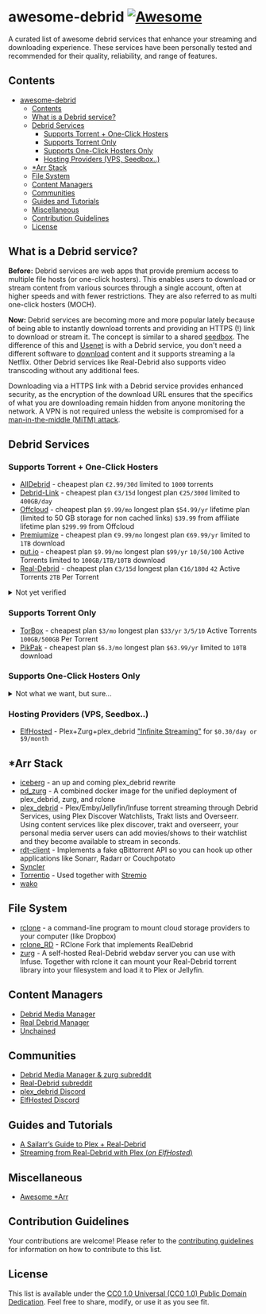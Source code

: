 # awesome-debrid [![Awesome](https://awesome.re/badge.svg)](https://awesome.re)

A curated list of awesome debrid services that enhance your streaming and downloading experience. These services have been personally tested and recommended for their quality, reliability, and range of features.

## Contents
- [awesome-debrid ](#awesome-debrid-)
  - [Contents](#contents)
  - [What is a Debrid service?](#what-is-a-debrid-service)
  - [Debrid Services](#debrid-services)
    - [Supports Torrent + One-Click Hosters](#supports-torrent--one-click-hosters)
    - [Supports Torrent Only](#supports-torrent-only)
    - [Supports One-Click Hosters Only](#supports-one-click-hosters-only)
    - [Hosting Providers (VPS, Seedbox..)](#hosting-providers-vps-seedbox)
  - [\*Arr Stack](#arr-stack)
  - [File System](#file-system)
  - [Content Managers](#content-managers)
  - [Communities](#communities)
  - [Guides and Tutorials](#guides-and-tutorials)
  - [Miscellaneous](#miscellaneous)
  - [Contribution Guidelines](#contribution-guidelines)
  - [License](#license)

## What is a Debrid service?
**Before:** Debrid services are web apps that provide premium access to multiple file hosts (or one-click hosters). This enables users to download or stream content from various sources through a single account, often at higher speeds and with fewer restrictions. They are also referred to as multi one-click hosters (MOCH).

**Now:** Debrid services are becoming more and more popular lately because of being able to instantly download torrents and providing an HTTPS (!) link to download or stream it. The concept is similar to a shared [seedbox](https://en.wikipedia.org/wiki/Seedbox). The difference of this and [Usenet](https://en.wikipedia.org/wiki/Usenet) is with a Debrid service, you don't need a different software to [download](https://nzbget.net/) content and it supports streaming a la Netflix. Other Debrid services like Real-Debrid also supports video transcoding without any additional fees.

Downloading via a HTTPS link with a Debrid service provides enhanced security, as the encryption of the download URL ensures that the specifics of what you are downloading remain hidden from anyone monitoring the network. A VPN is not required unless the website is compromised for a [man-in-the-middle (MiTM) attack](https://en.wikipedia.org/wiki/Man-in-the-middle_attack).

## Debrid Services

### Supports Torrent + One-Click Hosters
- [AllDebrid](https://alldebrid.com/) - cheapest plan `€2.99/30d` limited to `1000` torrents
- [Debrid-Link](https://debrid-link.com/) - cheapest plan `€3/15d` longest plan `€25/300d` limited to `400GB/day`
- [Offcloud](https://offcloud.com/) - cheapest plan `$9.99/mo` longest plan `$54.99/yr` lifetime plan (limited to 50 GB storage for non cached links) `$39.99` from affiliate lifetime plan `$299.99` from Offcloud
- [Premiumize](https://www.premiumize.me/) - cheapest plan `€9.99/mo` longest plan `€69.99/yr` limited to `1TB` download
- [put.io](https://put.io/) - cheapest plan `$9.99/mo` longest plan `$99/yr` `10/50/100` Active Torrents limited to `100GB/1TB/10TB` download
- [Real-Debrid](https://real-debrid.com/) - cheapest plan `€3/15d` longest plan `€16/180d` `42` Active Torrents `2TB` Per Torrent

<details>
  <summary>Not yet verified</summary>

  - [BestDebrid](https://bestdebrid.com/start)
  - [Deepbrid](https://www.deepbrid.com/)
  - [Fakir Debrid](https://fakirdebrid.net/) - all downloaded torrents are zipped and password-protected
  - [LinkSnappy](https://linksnappy.com/)
  - [premium.to](https://premium.to/)
  - [ProLeech](https://proleech.link/)
  - [TurkDown](https://turkdown.com/)
  - [UploadedPremiumLink](https://www.uploadedpremiumlink.net/)
  - [Zevera](https://www.zevera.com/)
</details>

### Supports Torrent Only
- [TorBox](https://torbox.app/) - cheapest plan `$3/mo` longest plan `$33/yr` `3/5/10` Active Torrents `100GB/500GB` Per Torrent
- [PikPak](https://mypikpak.com/) - cheapest plan `$6.3/mo` longest plan `$63.99/yr` limited to `10TB` download

### Supports One-Click Hosters Only
<details>
  <summary>Not what we want, but sure...</summary>

  - [CboxEra](https://www.cboxera.com/)
  - [Cooldebrid](https://cooldebrid.com/)
  - [Daily Leech](https://dailyleech.com/)
  - [DebridItalia](https://www.debriditalia.com/)
  - [Grab8](https://www.grab8.com/)
  - [Juba-Get](https://juba-get.com/)
  - [Leechall](https://leechall.io/)
  - [MultiShare](https://www.multishare.cz/en/)
  - [NeoDebrid](https://neodebrid.com/main)
  - [RapidGrab](https://rapidgrab.ovh/)
  - [Simply Debrid](https://simply-debrid.com/)
  - [SMOOZED](https://www.smoozed.biz/)
</details>

### Hosting Providers (VPS, Seedbox..)

* [ElfHosted](https://elfhosted.com) - Plex+Zurg+plex_debrid ["Infinite Streaming"](https://store.elfhosted.com/product/infinite-real-debrid-plex-streaming-bundle) for `$0.30/day or $9/month`

## *Arr Stack
- [iceberg](https://github.com/dreulavelle/iceberg) - an up and coming plex_debrid rewrite
- [pd_zurg](https://github.com/I-am-PUID-0/pd_zurg) - A combined docker image for the unified deployment of plex_debrid, zurg, and rclone
- [plex_debrid](https://github.com/itsToggle/plex_debrid) - Plex/Emby/Jellyfin/Infuse torrent streaming through Debrid Services, using Plex Discover Watchlists, Trakt lists and Overseerr. Using content services like plex discover, trakt and overseerr, your personal media server users can add movies/shows to their watchlist and they become available to stream in seconds.
- [rdt-client](https://github.com/rogerfar/rdt-client) - Implements a fake qBittorrent API so you can hook up other applications like Sonarr, Radarr or Couchpotato
- [Syncler](https://syncler.net/)
- [Torrentio](https://torrentio.strem.fun/) - Used together with [Stremio](https://www.stremio.com/)
- [wako](https://wako.app/)

## File System
- [rclone](https://github.com/rclone/rclone) - a command-line program to mount cloud storage providers to your computer (like Dropbox)
- [rclone_RD](https://github.com/itsToggle/rclone_RD) - RClone Fork that implements RealDebrid
- [zurg](https://github.com/debridmediamanager/zurg-testing) - A self-hosted Real-Debrid webdav server you can use with Infuse. Together with rclone it can mount your Real-Debrid torrent library into your filesystem and load it to Plex or Jellyfin.

## Content Managers
- [Debrid Media Manager](https://debridmediamanager.com/)
- [Real Debrid Manager](https://rdm.ayush.gg/)
- [Unchained](https://github.com/LivingWithHippos/unchained-android)

## Communities
- [Debrid Media Manager & zurg subreddit](https://www.reddit.com/r/debridmediamanager/)
- [Real-Debrid subreddit](https://www.reddit.com/r/RealDebrid/)
- [plex_debrid Discord](https://discord.gg/gDvqjjD3)
- [ElfHosted Discord](https://discord.elfhosted.com)

## Guides and Tutorials
- [A Sailarr’s Guide to Plex + Real-Debrid](https://bit.ly/puksthepirate)
- [Streaming from Real-Debrid with Plex (*on ElfHosted*)](https://elfhosted.com/guides/media/stream-from-real-debrid-with-plex/)

## Miscellaneous
- [Awesome *Arr](https://github.com/Ravencentric/awesome-arr)

## Contribution Guidelines
Your contributions are welcome! Please refer to the [contributing guidelines](contributing.md) for information on how to contribute to this list.

## License
This list is available under the [CC0 1.0 Universal (CC0 1.0) Public Domain Dedication](https://creativecommons.org/publicdomain/zero/1.0/). Feel free to share, modify, or use it as you see fit.
